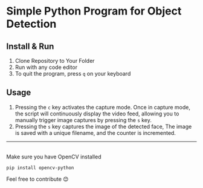 <h1>Simple Python Program for Object Detection</h1>

<h2>Install & Run</h2>

1. Clone Repository to Your Folder
2. Run with any code editor
3. To quit the program, press `q` on your keyboard


<h2>Usage</h2>

1. Pressing the `c` key activates the capture mode. Once in capture mode, the script will continuously display the video feed, allowing you to manually trigger image captures by pressing the `s` key.
2. Pressing the `s` key captures the image of the detected face, The image is saved with a unique filename, and the counter is incremented.

***
<br>
Make sure you have OpenCV installed

`pip install opencv-python`

Feel free to contribute 😊
